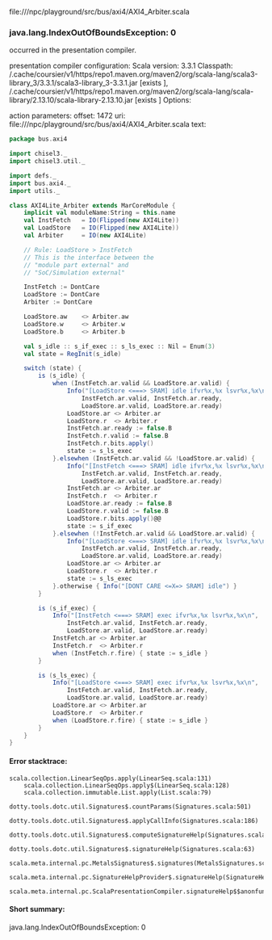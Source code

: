 file://<WORKSPACE>/npc/playground/src/bus/axi4/AXI4_Arbiter.scala
### java.lang.IndexOutOfBoundsException: 0

occurred in the presentation compiler.

presentation compiler configuration:
Scala version: 3.3.1
Classpath:
<HOME>/.cache/coursier/v1/https/repo1.maven.org/maven2/org/scala-lang/scala3-library_3/3.3.1/scala3-library_3-3.3.1.jar [exists ], <HOME>/.cache/coursier/v1/https/repo1.maven.org/maven2/org/scala-lang/scala-library/2.13.10/scala-library-2.13.10.jar [exists ]
Options:



action parameters:
offset: 1472
uri: file://<WORKSPACE>/npc/playground/src/bus/axi4/AXI4_Arbiter.scala
text:
```scala
package bus.axi4

import chisel3._
import chisel3.util._

import defs._
import bus.axi4._
import utils._

class AXI4Lite_Arbiter extends MarCoreModule {
	implicit val moduleName:String = this.name
	val InstFetch	= IO(Flipped(new AXI4Lite))
	val LoadStore	= IO(Flipped(new AXI4Lite))
	val Arbiter		= IO(new AXI4Lite)

	// Rule: LoadStore > InstFetch
	// This is the interface between the
	// "module part external" and
	// "SoC/Simulation external"

	InstFetch := DontCare
	LoadStore := DontCare
	Arbiter := DontCare

	LoadStore.aw	<> Arbiter.aw
	LoadStore.w		<> Arbiter.w
	LoadStore.b		<> Arbiter.b

	val s_idle :: s_if_exec :: s_ls_exec :: Nil = Enum(3)
	val state = RegInit(s_idle)

	switch (state) {
		is (s_idle) {
			when (InstFetch.ar.valid && LoadStore.ar.valid) {
				Info("[LoadStore <===> SRAM] idle ifvr%x,%x lsvr%x,%x\n",
					InstFetch.ar.valid, InstFetch.ar.ready,
					LoadStore.ar.valid, LoadStore.ar.ready)
				LoadStore.ar <> Arbiter.ar
				LoadStore.r  <> Arbiter.r
				InstFetch.ar.ready := false.B
				InstFetch.r.valid := false.B
				InstFetch.r.bits.apply()
				state := s_ls_exec
			}.elsewhen (InstFetch.ar.valid && !LoadStore.ar.valid) {
				Info("[InstFetch <===> SRAM] idle ifvr%x,%x lsvr%x,%x\n",
					InstFetch.ar.valid, InstFetch.ar.ready,
					LoadStore.ar.valid, LoadStore.ar.ready)
				InstFetch.ar <> Arbiter.ar
				InstFetch.r  <> Arbiter.r
				LoadStore.ar.ready := false.B
				LoadStore.r.valid := false.B
				LoadStore.r.bits.apply()@@
				state := s_if_exec
			}.elsewhen (!InstFetch.ar.valid && LoadStore.ar.valid) {
				Info("[LoadStore <===> SRAM] idle ifvr%x,%x lsvr%x,%x\n",
					InstFetch.ar.valid, InstFetch.ar.ready,
					LoadStore.ar.valid, LoadStore.ar.ready)
				LoadStore.ar <> Arbiter.ar
				LoadStore.r  <> Arbiter.r
				state := s_ls_exec
			}.otherwise { Info("[DONT CARE <=X=> SRAM] idle") }
		}

		is (s_if_exec) {
			Info("[InstFetch <===> SRAM] exec ifvr%x,%x lsvr%x,%x\n",
				InstFetch.ar.valid, InstFetch.ar.ready,
				LoadStore.ar.valid, LoadStore.ar.ready)
			InstFetch.ar <> Arbiter.ar
			InstFetch.r  <> Arbiter.r
			when (InstFetch.r.fire) { state := s_idle }
		}

		is (s_ls_exec) {
			Info("[LoadStore <===> SRAM] exec ifvr%x,%x lsvr%x,%x\n",
				InstFetch.ar.valid, InstFetch.ar.ready,
				LoadStore.ar.valid, LoadStore.ar.ready)
			LoadStore.ar <> Arbiter.ar
			LoadStore.r  <> Arbiter.r
			when (LoadStore.r.fire) { state := s_idle }
		}
	}
}
```



#### Error stacktrace:

```
scala.collection.LinearSeqOps.apply(LinearSeq.scala:131)
	scala.collection.LinearSeqOps.apply$(LinearSeq.scala:128)
	scala.collection.immutable.List.apply(List.scala:79)
	dotty.tools.dotc.util.Signatures$.countParams(Signatures.scala:501)
	dotty.tools.dotc.util.Signatures$.applyCallInfo(Signatures.scala:186)
	dotty.tools.dotc.util.Signatures$.computeSignatureHelp(Signatures.scala:94)
	dotty.tools.dotc.util.Signatures$.signatureHelp(Signatures.scala:63)
	scala.meta.internal.pc.MetalsSignatures$.signatures(MetalsSignatures.scala:17)
	scala.meta.internal.pc.SignatureHelpProvider$.signatureHelp(SignatureHelpProvider.scala:51)
	scala.meta.internal.pc.ScalaPresentationCompiler.signatureHelp$$anonfun$1(ScalaPresentationCompiler.scala:398)
```
#### Short summary: 

java.lang.IndexOutOfBoundsException: 0